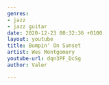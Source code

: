 ```yaml
---
genres:
- jazz
- jazz guitar
date: 2020-12-23 00:32:36 +0100
layout: youtube
title: Bumpin' On Sunset
artist: Wes Montgomery
youtube-url: dqn3PF_DcSg
author: Valer

---
```

